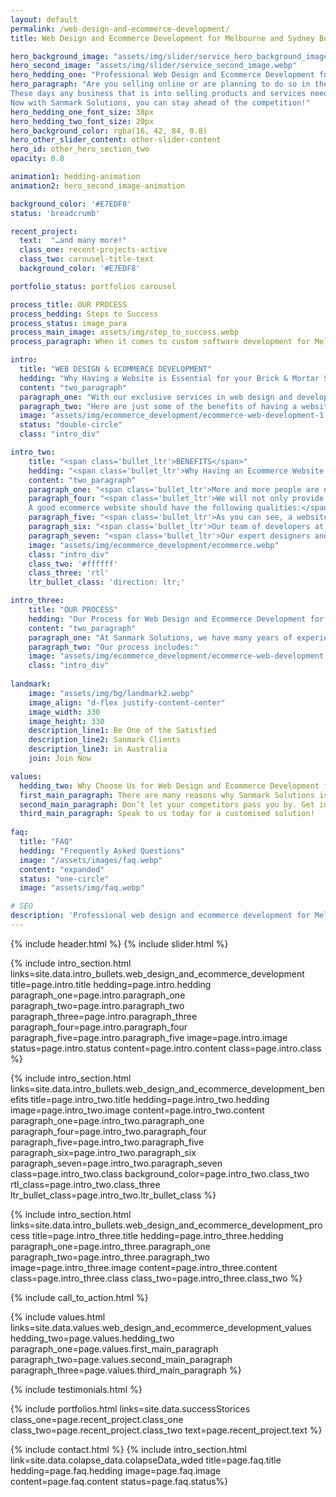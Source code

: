 ```yaml
---
layout: default
permalink: /web-design-and-ecommerce-development/
title: Web Design and Ecommerce Development for Melbourne and Sydney Businesses

hero_background_image: "assets/img/slider/service_hero_background_image.webp.webp"
hero_second_image: "assets/img/slider/service_second_image.webp"
hero_hedding_one: "Professional Web Design and Ecommerce Development for Melbourne and Sydney Businesses"
hero_paragraph: "Are you selling online or are planning to do so in the future, but don’t have an e-commerce website yet because you couldn’t find the right company for ecommerce web development for your Melbourne or Sydney business? Or do you own a brick and mortar store, but don’t have a website to give you the visibility you need? Then you are missing out on a huge percentage of sales and revenue that could help you boost your business to the next level.<br><br>
These days any business that is into selling products and services needs to have a presence online, because that is where your customers are at. While many people now prefer the convenience of ordering products online there are also those who still love the excitement of visiting retail stores, which is why businesses need to get with the trend if they want to improve their bottom line.<br><br>
Now with Sanmark Solutions, you can stay ahead of the competition!"
hero_hedding_one_font_size: 38px
hero_hedding_two_font_size: 20px
hero_background_color: rgba(16, 42, 84, 0.8)
hero_other_slider_content: other-slider-content
hero_id: other_hero_section_two
opacity: 0.8

animation1: hedding-animation
animation2: hero_second_image-animation

background_color: '#E7EDF8'
status: 'breadcrumb' 

recent_project: 
  text:  "…and many more!"
  class_one: recent-projects-active
  class_two: carousel-title-text
  background_color: '#E7EDF8'

portfolio_status: portfolios carousel

process_title: OUR PROCESS
process_hedding: Steps to Success
process_status: image_para
process_main_image: assets/img/step_to_success.webp
process_paragraph: When it comes to custom software development for Melbourne & Sydney businesses, we follow a methodological process to take your software project from vision to reality. It involves open and honest communication, timely actions, frequent deliverables, and thorough reviews.

intro:
  title: "WEB DESIGN & ECOMMERCE DEVELOPMENT"
  hedding: "Why Having a Website is Essential for your Brick & Mortar Store"
  content: "two_paragraph"
  paragraph_one: "With our exclusive services in web design and development for Melbourne and Sydney based businesses, we can help you reap the benefits of wider reach and increased traffic to your physical storefront. Our experienced designers and developers will create a unique and engaging website for your brand, that will ensure greater visibility and more foot traffic into your store."
  paragraph_two: "Here are just some of the benefits of having a website for your store or brand:"
  image: "assets/img/ecommerce_development/ecommerce-web-development-1.webp"
  status: "double-circle"
  class: "intro_div"

intro_two: 
    title: "<span class='bullet_ltr'>BENEFITS</span>"
    hedding: "<span class='bullet_ltr'>Why Having an Ecommerce Website is Important for Your Business</span>"
    content: "two_paragraph"
    paragraph_one: "<span class='bullet_ltr'>More and more people are now turning to their smart devices and computers for their day to day needs, including ordering products or booking services. Whether you are a retail store or service provider, there are many benefits to having your own ecommerce website.</span>"
    paragraph_four: "<span class='bullet_ltr'>We will not only provide you with a web based solution but make your ecommerce site more mobile friendly too! After all, the number of people using mobile devices these days for their day to day searches and purchase of goods and services, far exceeds computers, and we are here to help you reap the benefits of this shift in technology. Our talent pool is overflowing with expertise in both web and mobile development, which we will use to your advantage, creating an engaging web and mobile friendly ecommerce store for you!<br><br>
    A good ecommerce website should have the following qualities:</span>"
    paragraph_five: "<span class='bullet_ltr'>As you can see, a website or ecommerce store should be an essential part of your business process, and it involves many benefits.</span>"
    paragraph_six: "<span class='bullet_ltr'>Our team of developers at Sanmark Solutions can help you create a unique and engaging website with our expertise and experience in web design and  ecommerce web development for Melbourne and Sydney based businesses. We have handled projects from diverse industries, providing them with a powerful tool to take their business into the future.</span>"
    paragraph_seven: "<span class='bullet_ltr'>Our expert designers and developers know the intricacies involved with both web design and development for Sydney and Melbourne based businesses, as well as the more complex activities involved with developing ecommerce platforms. Whatever type of project we take over, we will ensure that it is completed on time with the deliverables we promised.</span>"
    image: "assets/img/ecommerce_development/ecommerce.webp"
    class: "intro_div"
    class_two: '#ffffff'
    class_three: 'rtl'
    ltr_bullet_class: 'direction: ltr;'

intro_three: 
    title: "OUR PROCESS"
    hedding: "Our Process for Web Design and Ecommerce Development for Melbourne & Sydney Businesses"
    content: "two_paragraph"
    paragraph_one: "At Sanmark Solutions, we have many years of experience developing unique ecommerce sites for different industries and business models. We are able to provide high customer satisfaction because we follow a tried and tested process when it comes to website and ecommerce web development for Melbourne and Sydney based businesses."
    paragraph_two: "Our process includes:"
    image: "assets/img/ecommerce_development/ecommerce-web-development.webp"
    class: "intro_div"
  
landmark:
    image: "assets/img/bg/landmark2.webp"
    image_align: "d-flex justify-content-center"
    image_width: 330
    image_height: 330
    description_line1: Be One of the Satisfied
    description_line2: Sanmark Clients
    description_line3: in Australia
    join: Join Now

values:
  hedding_two: Why Choose Us for Web Design and Ecommerce Development for Melbourne & Sydney Based Businesses?
  first_main_paragraph: There are many reasons why Sanmark Solutions is your best choice when it comes to website and ecommerce development for Melbourne and Sydney based businesses. Here are just a few reasons why you should choose us.
  second_main_paragraph: Don’t let your competitors pass you by. Get into the game with the best company for web design and development and ecommerce web development for Melbourne and Sydney businesses!
  third_main_paragraph: Speak to us today for a customised solution!
  
faq:
  title: "FAQ"
  hedding: "Frequently Asked Questions"
  image: "/assets/images/faq.webp"
  content: "expanded"
  status: "one-circle"
  image: "assets/img/faq.webp"

# SEO
description: 'Professional web design and ecommerce development for Melbourne and Sydney based businesses by an experienced team of developers. Contact us today!'
---
```


{% include header.html %}
{% include slider.html %}

<div style="margin-top:-50px; background-color:{{page.background_color}};" >
    <div style="height:50px"></div>
    </div>
{% include intro_section.html links=site.data.intro_bullets.web_design_and_ecommerce_development title=page.intro.title hedding=page.intro.hedding 
      paragraph_one=page.intro.paragraph_one paragraph_two=page.intro.paragraph_two paragraph_three=page.intro.paragraph_three paragraph_four=page.intro.paragraph_four paragraph_five=page.intro.paragraph_five image=page.intro.image status=page.intro.status content=page.intro.content class=page.intro.class %}

{% include intro_section.html links=site.data.intro_bullets.web_design_and_ecommerce_development_benefits title=page.intro_two.title hedding=page.intro_two.hedding image=page.intro_two.image content=page.intro_two.content paragraph_one=page.intro_two.paragraph_one paragraph_four=page.intro_two.paragraph_four paragraph_five=page.intro_two.paragraph_five paragraph_six=page.intro_two.paragraph_six paragraph_seven=page.intro_two.paragraph_seven class=page.intro_two.class background_color=page.intro_two.class_two rtl_class=page.intro_two.class_three ltr_bullet_class=page.intro_two.ltr_bullet_class %}

{% include intro_section.html links=site.data.intro_bullets.web_design_and_ecommerce_development_process title=page.intro_three.title hedding=page.intro_three.hedding paragraph_one=page.intro_three.paragraph_one paragraph_two=page.intro_three.paragraph_two image=page.intro_three.image content=page.intro_three.content class=page.intro_three.class class_two=page.intro_three.class_two %}

{% include call_to_action.html %}

{% include values.html links=site.data.values.web_design_and_ecommerce_development_values hedding_two=page.values.hedding_two paragraph_one=page.values.first_main_paragraph paragraph_two=page.values.second_main_paragraph paragraph_three=page.values.third_main_paragraph %}

{% include testimonials.html %}

{% include portfolios.html links=site.data.successStorices class_one=page.recent_project.class_one class_two=page.recent_project.class_two text=page.recent_project.text %}

{% include contact.html %}
{% include intro_section.html link=site.data.colapse_data.colapseData_wded title=page.faq.title hedding=page.faq.hedding image=page.faq.image content=page.faq.content status=page.faq.status%}

<script>
  $(document).ready(function () {
      var owl1 = $('#carouselOne .owl-carousel'); // Target the first carousel
      owl1.owlCarousel();
      $('#carouselOne .customNextBtn').click(function () { // Target the next button of the first carousel
          owl1.trigger('next.owl.carousel');
      });
      $('#carouselOne .customPrevBtn').click(function () { // Target the previous button of the first carousel
          owl1.trigger('prev.owl.carousel', [300]);
      });
  });

  $(document).ready(function () {
      var owl2 = $('#carouselTwo .owl-carousel'); // Target the second carousel
      owl2.owlCarousel();
      $('#carouselTwo .customNextBtn').click(function () { // Target the next button of the second carousel
          owl2.trigger('next.owl.carousel');
      });
      $('#carouselTwo .customPrevBtn').click(function () { // Target the previous button of the second carousel
          owl2.trigger('prev.owl.carousel', [300]);
      });
  });

  $(document).ready(function() {
    $("#owl-demo").owlCarousel({
    autoPlay: 3000, //Set AutoPlay to 3 seconds
    items : 4,
    itemsDesktop : [1199,3],
    itemsDesktopSmall : [979,3]
  });
});
</script>
